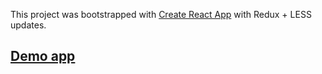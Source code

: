 This project was bootstrapped with [Create React App](https://github.com/facebook/create-react-app) with Redux + LESS updates.

## [Demo app](https://service-subscriber.herokuapp.com/)
